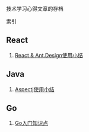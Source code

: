 技术学习心得文章的存档

索引


## **React**

1. [React & Ant.Design使用小结](./React&Ant.Design使用小结.md)


## **Java**

1. [Aspectj使用小结](./Aspectj使用小结.md)


## **Go**

1. [Go入门知识点](./Go项目目录结构.md)

